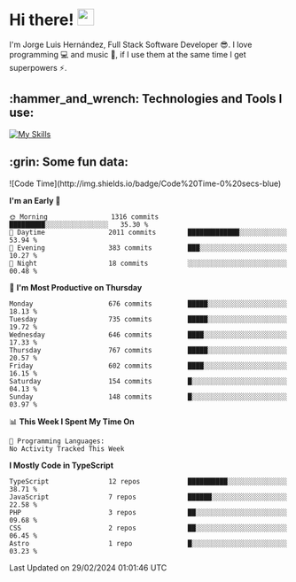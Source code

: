 <h1 align="left">
 <abc>
  <br>Hi there! <img src="https://user-images.githubusercontent.com/42378118/110234147-e3259600-7f4e-11eb-95be-0c4047144dea.gif" width="30"><br>
 </abc>
</h1>

I'm Jorge Luis Hernández, Full Stack Software Developer :sunglasses:. I love programming :computer: and music :musical_score:, if I use them at the same time I get superpowers :zap:. 


<h2 align="left">:hammer_and_wrench: Technologies and Tools I use:</h2>

[![My Skills](https://skillicons.dev/icons?i=js,ts,html,css,py,vue,react,next,nest,postgres,mysql)](https://skillicons.dev)

<h2 align="left">:grin: Some fun data:</h2>
<!--START_SECTION:waka-->
![Code Time](http://img.shields.io/badge/Code%20Time-0%20secs-blue)

**I'm an Early 🐤** 

```text
🌞 Morning                1316 commits        █████████░░░░░░░░░░░░░░░░   35.30 % 
🌆 Daytime                2011 commits        █████████████░░░░░░░░░░░░   53.94 % 
🌃 Evening                383 commits         ███░░░░░░░░░░░░░░░░░░░░░░   10.27 % 
🌙 Night                  18 commits          ░░░░░░░░░░░░░░░░░░░░░░░░░   00.48 % 
```
📅 **I'm Most Productive on Thursday** 

```text
Monday                   676 commits         █████░░░░░░░░░░░░░░░░░░░░   18.13 % 
Tuesday                  735 commits         █████░░░░░░░░░░░░░░░░░░░░   19.72 % 
Wednesday                646 commits         ████░░░░░░░░░░░░░░░░░░░░░   17.33 % 
Thursday                 767 commits         █████░░░░░░░░░░░░░░░░░░░░   20.57 % 
Friday                   602 commits         ████░░░░░░░░░░░░░░░░░░░░░   16.15 % 
Saturday                 154 commits         █░░░░░░░░░░░░░░░░░░░░░░░░   04.13 % 
Sunday                   148 commits         █░░░░░░░░░░░░░░░░░░░░░░░░   03.97 % 
```


📊 **This Week I Spent My Time On** 

```text
💬 Programming Languages: 
No Activity Tracked This Week
```

**I Mostly Code in TypeScript** 

```text
TypeScript               12 repos            ██████████░░░░░░░░░░░░░░░   38.71 % 
JavaScript               7 repos             ██████░░░░░░░░░░░░░░░░░░░   22.58 % 
PHP                      3 repos             ██░░░░░░░░░░░░░░░░░░░░░░░   09.68 % 
CSS                      2 repos             ██░░░░░░░░░░░░░░░░░░░░░░░   06.45 % 
Astro                    1 repo              █░░░░░░░░░░░░░░░░░░░░░░░░   03.23 % 
```




 Last Updated on 29/02/2024 01:01:46 UTC
<!--END_SECTION:waka-->
